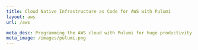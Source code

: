 ```yaml
---
title: Cloud Native Infrastructure as Code for AWS with Pulumi
layout: aws
url: /aws

meta_desc: Programming the AWS cloud with Pulumi for huge productivity gains, and a unified programming model for Devs and DevOps.
meta_image: /images/pulumi.png
---
```

